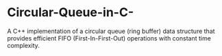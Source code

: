 # Circular-Queue-in-C-
A C++ implementation of a circular queue (ring buffer) data structure that provides efficient FIFO (First-In-First-Out) operations with constant time complexity.
